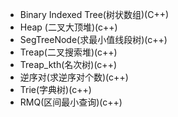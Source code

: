 + Binary Indexed Tree(树状数组)(C++)
+ Heap (二叉大顶堆)(c++)
+ SegTreeNode(求最小值线段树)(c++)
+ Treap(二叉搜索堆)(c++)
+ Treap_kth(名次树)(c++)
+ 逆序对(求逆序对个数)(c++)
+ Trie(字典树)(c++)
+ RMQ(区间最小查询)(c++)